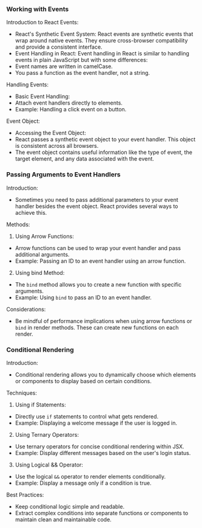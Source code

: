### Working with Events

 Introduction to React Events: 

-  React's Synthetic Event System:  React events are synthetic events that wrap around native events. They ensure cross-browser compatibility and provide a consistent interface.
-  Event Handling in React:  Event handling in React is similar to handling events in plain JavaScript but with some differences:
  - Event names are written in camelCase.
  - You pass a function as the event handler, not a string.

 Handling Events: 

-  Basic Event Handling: 
  - Attach event handlers directly to elements.
  - Example: Handling a click event on a button.

 Event Object: 

-  Accessing the Event Object: 
  - React passes a synthetic event object to your event handler. This object is consistent across all browsers.
  - The event object contains useful information like the type of event, the target element, and any data associated with the event.

### Passing Arguments to Event Handlers

 Introduction: 

- Sometimes you need to pass additional parameters to your event handler besides the event object. React provides several ways to achieve this.

 Methods: 

1.  Using Arrow Functions: 

   - Arrow functions can be used to wrap your event handler and pass additional arguments.
   - Example: Passing an ID to an event handler using an arrow function.

2.  Using bind Method: 
   - The `bind` method allows you to create a new function with specific arguments.
   - Example: Using `bind` to pass an ID to an event handler.

 Considerations: 

- Be mindful of performance implications when using arrow functions or `bind` in render methods. These can create new functions on each render.

### Conditional Rendering

 Introduction: 

- Conditional rendering allows you to dynamically choose which elements or components to display based on certain conditions.

 Techniques: 

1.  Using if Statements: 

   - Directly use `if` statements to control what gets rendered.
   - Example: Displaying a welcome message if the user is logged in.

2.  Using Ternary Operators: 

   - Use ternary operators for concise conditional rendering within JSX.
   - Example: Display different messages based on the user's login status.

3.  Using Logical && Operator: 
   - Use the logical `&&` operator to render elements conditionally.
   - Example: Display a message only if a condition is true.

 Best Practices: 

- Keep conditional logic simple and readable.
- Extract complex conditions into separate functions or components to maintain clean and maintainable code.


